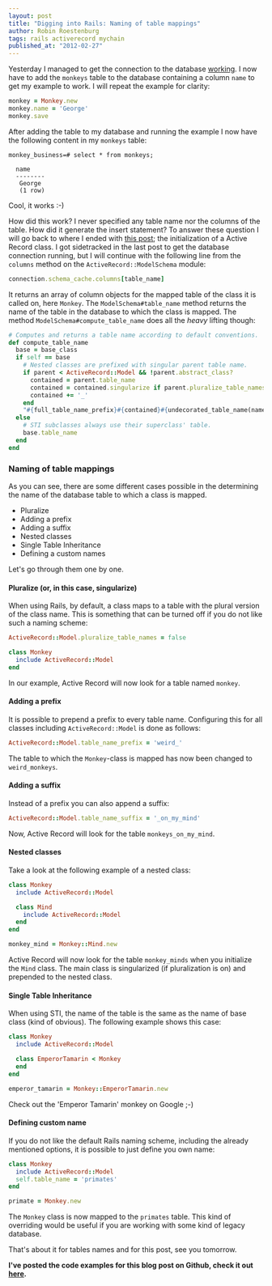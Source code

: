 ```yaml
--- 
layout: post 
title: "Digging into Rails: Naming of table mappings" 
author: Robin Roestenburg 
tags: rails activerecord mychain 
published_at: "2012-02-27" 
---
```

Yesterday I managed to get the connection to the database
[working](/2012/02/26/digging-into-rails-connecting-to-the-database). I now have
to add the `monkeys` table to the database containing a column `name` to get my
example to work. I will repeat the example for clarity: 

~~~ ruby
monkey = Monkey.new
monkey.name = 'George'
monkey.save
~~~

After adding the table to my database and running the example I now have the
following content in my `monkeys` table:

~~~ text
monkey_business=# select * from monkeys;

  name  
  --------
   George
   (1 row)
~~~

Cool, it works :-)

How did this work? I never specified any table name nor the columns of the
table. How did it generate the insert statement? To answer these question I will
go back to where I ended with [this
post](/2012/02/25/digging-into-rails-closer-look-at-activerecord-initialize);
the initialization of a Active Record class. I got sidetracked in the last post
to get the database connection running, but I will continue with the following
line from the `columns` method on the `ActiveRecord::ModelSchema` module: 

~~~ ruby
connection.schema_cache.columns[table_name]
~~~

It returns an array of column objects for the mapped table of the class it
is called on, here `Monkey`. The `ModelSchema#table_name` method returns the
name of the table in the database to which the class is mapped. The method
`ModelSchema#compute_table_name` does all the *heavy* lifting though:

~~~ ruby
# Computes and returns a table name according to default conventions.
def compute_table_name
  base = base_class
  if self == base
    # Nested classes are prefixed with singular parent table name.
    if parent < ActiveRecord::Model && !parent.abstract_class?
      contained = parent.table_name
      contained = contained.singularize if parent.pluralize_table_names
      contained += '_'
    end
    "#{full_table_name_prefix}#{contained}#{undecorated_table_name(name)}#{table_name_suffix}"
  else
    # STI subclasses always use their superclass' table.
    base.table_name
  end
end
~~~

### Naming of table mappings
As you can see, there are some different cases possible in the determining the
name of the database table to which a class is mapped.

* Pluralize 
* Adding a prefix
* Adding a suffix
* Nested classes
* Single Table Inheritance
* Defining a custom names

Let's go through them one by one.

#### Pluralize (or, in this case, singularize)
When using Rails, by default, a class maps to a table with the plural version of
the class name. This is something that can be turned off if you do not like such
a naming scheme:

~~~ ruby
ActiveRecord::Model.pluralize_table_names = false

class Monkey
  include ActiveRecord::Model
end
~~~

In our example, Active Record will now look for a table named `monkey`.

#### Adding a prefix 
It is possible to prepend a prefix to every table name. Configuring this for all
classes including `ActiveRecord::Model` is done as follows: 

~~~ ruby
ActiveRecord::Model.table_name_prefix = 'weird_'
~~~ 

The table to which the `Monkey`-class is mapped has now been changed to
`weird_monkeys`.

#### Adding a suffix 
Instead of a prefix you can also append a suffix: 

~~~ ruby
ActiveRecord::Model.table_name_suffix = '_on_my_mind'
~~~

Now, Active Record will look for the table `monkeys_on_my_mind`.

#### Nested classes
Take a look at the following example of a nested class:

~~~ ruby
class Monkey
  include ActiveRecord::Model

  class Mind
    include ActiveRecord::Model
  end
end

monkey_mind = Monkey::Mind.new
~~~

Active Record will now look for the table `monkey_minds` when you initialize
the `Mind` class. The main class is singularized (if pluralization is on) and
prepended to the nested class.

#### Single Table Inheritance
When using STI, the name of the table is the same as the name of base class
(kind of obvious). The following example shows this case:

~~~ ruby
class Monkey 
  include ActiveRecord::Model

  class EmperorTamarin < Monkey
  end
end

emperor_tamarin = Monkey::EmperorTamarin.new
~~~

Check out the 'Emperor Tamarin' monkey on Google ;-)

#### Defining custom name
If you do not like the default Rails naming scheme, including the already
mentioned options, it is possible to just define you own name: 

~~~ ruby
class Monkey
  include ActiveRecord::Model
  self.table_name = 'primates'
end

primate = Monkey.new
~~~

The `Monkey` class is now mapped to the `primates` table. This kind of
overriding would be useful if you are working with some kind of legacy database. 


That's about it for tables names and for this post, see you tomorrow. 

**I've posted the code examples for this blog post on Github, check it out
[here](https://github.com/robinroestenburg/digging-into-rails/tree/master/004-naming-of-mapped-tables).**

